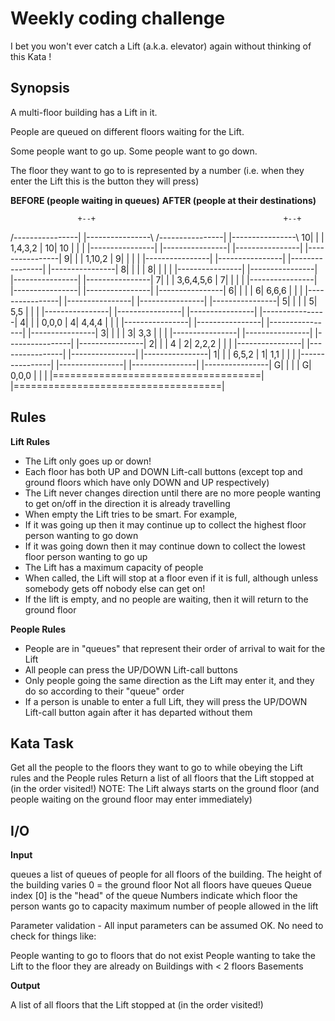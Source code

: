 # Weekly coding challenge

I bet you won't ever catch a Lift (a.k.a. elevator) again without thinking of this Kata !

## Synopsis

A multi-floor building has a Lift in it.

People are queued on different floors waiting for the Lift.

Some people want to go up. Some people want to go down.

The floor they want to go to is represented by a number (i.e. when they enter the Lift this is the button they will press)

**BEFORE (people waiting in queues)**               **AFTER (people at their destinations)**

                   +--+                                          +--+ 
  /\-\-\-\-\-\-\-\-\-\-\-\-\-\-\-\-|  |\-\-\-\-\-\-\-\-\-\-\-\-\-\-\-\-\\        /\-\-\-\-\-\-\-\-\-\-\-\-\-\-\-\-|  |\-\-\-\-\-\-\-\-\-\-\-\-\-\-\-\-\\
10|                |  | 1,4,3,2        |      10|             10 |  |                |
  |\-\-\-\-\-\-\-\-\-\-\-\-\-\-\-\-|  |\-\-\-\-\-\-\-\-\-\-\-\-\-\-\-\-|        |\-\-\-\-\-\-\-\-\-\-\-\-\-\-\-\-|  |\-\-\-\-\-\-\-\-\-\-\-\-\-\-\-\-|
 9|                |  | 1,10,2         |       9|                |  |                |
  |----------------|  |----------------|        |----------------|  |----------------|
 8|                |  |                |       8|                |  |                |
  |----------------|  |----------------|        |----------------|  |----------------|
 7|                |  | 3,6,4,5,6      |       7|                |  |                |
  |----------------|  |----------------|        |----------------|  |----------------|
 6|                |  |                |       6|          6,6,6 |  |                |
  |----------------|  |----------------|        |----------------|  |----------------|
 5|                |  |                |       5|            5,5 |  |                |
  |----------------|  |----------------|        |----------------|  |----------------|
 4|                |  | 0,0,0          |       4|          4,4,4 |  |                |
  |----------------|  |----------------|        |----------------|  |----------------|
 3|                |  |                |       3|            3,3 |  |                |
  |----------------|  |----------------|        |----------------|  |----------------|
 2|                |  | 4              |       2|          2,2,2 |  |                |
  |----------------|  |----------------|        |----------------|  |----------------|
 1|                |  | 6,5,2          |       1|            1,1 |  |                |
  |----------------|  |----------------|        |----------------|  |----------------|
 G|                |  |                |       G|          0,0,0 |  |                |
  |====================================|        |====================================|


## Rules

**Lift Rules**

- The Lift only goes up or down!
- Each floor has both UP and DOWN Lift-call buttons (except top and ground floors which have only DOWN and UP respectively)
- The Lift never changes direction until there are no more people wanting to get on/off in the direction it is already travelling
- When empty the Lift tries to be smart. For example,
- If it was going up then it may continue up to collect the highest floor person wanting to go down
- If it was going down then it may continue down to collect the lowest floor person wanting to go up
- The Lift has a maximum capacity of people
- When called, the Lift will stop at a floor even if it is full, although unless somebody gets off nobody else can get on!
- If the lift is empty, and no people are waiting, then it will return to the ground floor

**People Rules**

- People are in "queues" that represent their order of arrival to wait for the Lift
- All people can press the UP/DOWN Lift-call buttons
- Only people going the same direction as the Lift may enter it, and they do so according to their "queue" order
- If a person is unable to enter a full Lift, they will press the UP/DOWN Lift-call button again after it has departed without them

## Kata Task

Get all the people to the floors they want to go to while obeying the Lift rules and the People rules
Return a list of all floors that the Lift stopped at (in the order visited!)
NOTE: The Lift always starts on the ground floor (and people waiting on the ground floor may enter immediately)


## I/O

**Input**

queues a list of queues of people for all floors of the building.
The height of the building varies
0 = the ground floor
Not all floors have queues
Queue index [0] is the "head" of the queue
Numbers indicate which floor the person wants go to
capacity maximum number of people allowed in the lift

Parameter validation - All input parameters can be assumed OK. No need to check for things like:

People wanting to go to floors that do not exist
People wanting to take the Lift to the floor they are already on
Buildings with < 2 floors
Basements

**Output**

A list of all floors that the Lift stopped at (in the order visited!)

